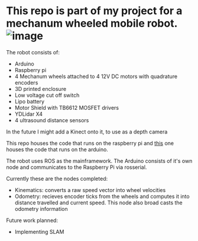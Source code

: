 # This repo is part of my project for a mechanum wheeled mobile robot.![image](https://user-images.githubusercontent.com/51008991/195839631-a5430000-55e1-4173-9d1e-df261b86fe62.png)
 
The robot consists of:
  - Arduino
  - Raspberry pi
  - 4 Mechanum wheels attached to 4 12V DC motors with quadrature encoders
  - 3D printed enclosure
  - Low voltage cut off switch
  - Lipo battery
  - Motor Shield with TB6612 MOSFET drivers 
  - YDLidar X4
  - 4 ultrasound distance sensors
  
In the future I might add a Kinect onto it, to use as a depth camera
 
This repo houses the code that runs on the raspberry pi and [this](https://github.com/bus0v/Robot-Arduino) one houses the code that runs on the arduino.

The robot uses ROS as the mainframework. The Arduino consists of it's own node and communicates to the Raspberry Pi via rosserial. 

Currently these are the nodes completed:

- Kinematics: converts a raw speed vector into wheel velocities
- Odometry: recieves encoder ticks from the wheels and computes it into distance travelled and current speed. This node also broad casts the odometry information

Future work planned:
 - Implementing SLAM
 
